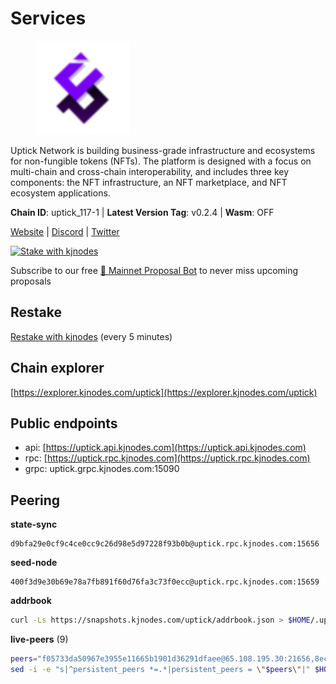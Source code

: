 # Services

<figure><img src="https://raw.githubusercontent.com/kj89/cosmos-images/main/logos/uptick.png" width="150" alt=""><figcaption></figcaption></figure>

Uptick Network is building business-grade infrastructure and  ecosystems for non-fungible tokens (NFTs). The platform is  designed with a focus on multi-chain and cross-chain interoperability,  and includes three key components: the NFT infrastructure, an NFT  marketplace, and NFT ecosystem applications.

**Chain ID**: uptick_117-1 | **Latest Version Tag**: v0.2.4 | **Wasm**: OFF

[Website](https://uptick.network) | [Discord](https://discord.gg/UzeHS7fu5H) | [Twitter](https://twitter.com/uptickproject)

[![Stake with kjnodes](https://i.ibb.co/cr44Q8j/button-stake-with-kjnodes.png)](https://restake.app/uptick/uptickvaloper1jqpaf0vgzlxvjx5meq8huweuv2nguqe20seefq)

Subscribe to our free [🤖 Mainnet Proposal Bot](https://t.me/kjnodes_proposal_bot) to never miss upcoming proposals

## Restake

[Restake with kjnodes](https://restake.app/uptick/uptickvaloper1jqpaf0vgzlxvjx5meq8huweuv2nguqe20seefq) (every 5 minutes)
## Chain explorer
[https://explorer.kjnodes.com/uptick](https://explorer.kjnodes.com/uptick)

## Public endpoints

* api: [https://uptick.api.kjnodes.com](https://uptick.api.kjnodes.com)
* rpc: [https://uptick.rpc.kjnodes.com](https://uptick.rpc.kjnodes.com)
* grpc: uptick.grpc.kjnodes.com:15090

## Peering

**state-sync**

```text
d9bfa29e0cf9c4ce0cc9c26d98e5d97228f93b0b@uptick.rpc.kjnodes.com:15656
```

**seed-node**

```text
400f3d9e30b69e78a7fb891f60d76fa3c73f0ecc@uptick.rpc.kjnodes.com:15659
```

**addrbook**
```bash
curl -Ls https://snapshots.kjnodes.com/uptick/addrbook.json > $HOME/.uptickd/config/addrbook.json
```

**live-peers** (9)
```bash
peers="f05733da50967e3955e11665b1901d36291dfaee@65.108.195.30:21656,8ecd3260a19d2b112f6a84e0c091640744ec40c5@185.165.241.20:26656,4914c40a9441895f355c600f38ed94756782ab99@146.59.81.204:27856,29269b318b35005b4ac39d010cbc3c41a5ab0833@185.144.99.33:26656,d9bfa29e0cf9c4ce0cc9c26d98e5d97228f93b0b@65.109.88.38:15656,14ca9d73314dd519bc0b0be8511c88f85fe6873e@46.4.81.204:17656,81ccbba5cba98cf89bcca74f271380b53afed4c4@154.26.130.207:27656,632c2362378546ab77883077861f38405c378d06@104.194.8.68:60556,e8704845eaa0f3d39fcdc9c4065f3beb344384db@142.132.152.46:27656"
sed -i -e "s|^persistent_peers *=.*|persistent_peers = \"$peers\"|" $HOME/.uptickd/config/config.toml
```
